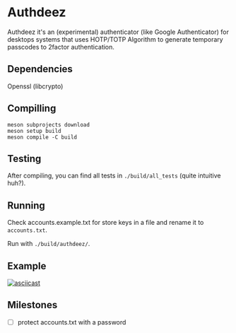 # Authdeez

Authdeez it's an (experimental) authenticator (like Google Authenticator) for desktops systems that uses HOTP/TOTP Algorithm to generate temporary passcodes to 2factor authentication.

## Dependencies

Openssl (libcrypto)

## Compilling

```
meson subprojects download
meson setup build
meson compile -C build
```

## Testing

After compiling, you can find all tests in `./build/all_tests` (quite intuitive huh?).

## Running

Check accounts.example.txt for store keys in a file and rename it to `accounts.txt`.

Run with `./build/authdeez/`.

## Example 

[![asciicast](https://asciinema.org/a/lobBsF6thxhBKq2GysMqOoV4f.svg)](https://asciinema.org/a/lobBsF6thxhBKq2GysMqOoV4f)

## Milestones

- [ ] protect accounts.txt with a password
